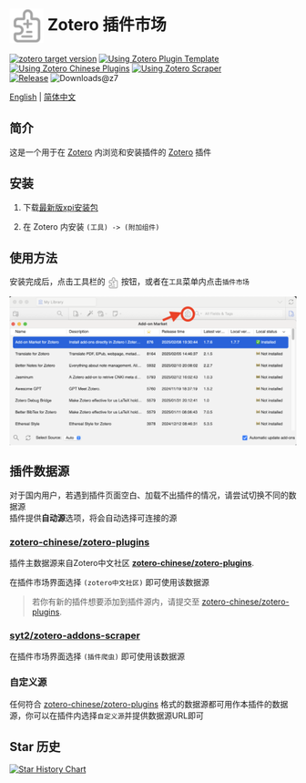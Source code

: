 # <img align="center" src="../addon/content/icons/favicon.svg" width=60/> Zotero 插件市场

[![zotero target version](https://img.shields.io/badge/Zotero-7-green?style=flat-square&logo=zotero&logoColor=CC2936)](https://www.zotero.org)
[![Using Zotero Plugin Template](https://img.shields.io/badge/Using-Zotero%20Plugin%20Template-blue?style=flat-square&logo=github)](https://github.com/windingwind/zotero-plugin-template)
[![Using Zotero Chinese Plugins](https://img.shields.io/badge/Using-Zotero%20Chinese%20Plugins-blue?style=flat-square&logo=github)](https://github.com/zotero-chinese/zotero-plugins)
[![Using Zotero Scraper](https://img.shields.io/badge/Using-Zotero%20Addons%20Scraper-blue?style=flat-square&logo=github)](https://github.com/syt2/zotero-addons-scraper)  
[![Release](https://img.shields.io/github/v/release/syt2/zotero-addons?style=flat-square&logo=github&color=red)](https://github.com/syt2/zotero-addons/releases/latest)
![Downloads@z7](https://img.shields.io/github/downloads/syt2/zotero-addons/latest/total?style=flat-square&logo=github&label=downloads@z7)

[English](../README.md) | [简体中文](README-CN.md)

## 简介

这是一个用于在 [Zotero](https://www.zotero.org) 内浏览和安装插件的 [Zotero](https://www.zotero.org) 插件

## 安装

1. 下载[最新版xpi安装包](https://github.com/syt2/zotero-addons/releases/latest/download/zotero-addons.xpi)

2. 在 Zotero 内安装 `(工具) -> (附加组件)`

## 使用方法

安装完成后，点击工具栏的 <img align="center" src="../addon/content/icons/favicon.svg" width=20/> 按钮，或者在`工具`菜单内点击`插件市场`

<img align="center" src="screenshot.png" width=600/>

## 插件数据源

对于国内用户，若遇到插件页面空白、加载不出插件的情况，请尝试切换不同的数据源  
插件提供**自动源**选项，将会自动选择可连接的源

### [zotero-chinese/zotero-plugins](https://github.com/zotero-chinese/zotero-plugins)

插件主数据源来自Zotero中文社区 **[zotero-chinese/zotero-plugins](https://github.com/zotero-chinese/zotero-plugins)**.

在插件市场界面选择 `(zotero中文社区)` 即可使用该数据源

> 若你有新的插件想要添加到插件源内，请提交至 [zotero-chinese/zotero-plugins](https://github.com/zotero-chinese/zotero-plugins).

### [syt2/zotero-addons-scraper](https://github.com/syt2/zotero-addons-scraper)

在插件市场界面选择 `(插件爬虫)` 即可使用该数据源

### 自定义源

任何符合 [zotero-chinese/zotero-plugins](https://github.com/zotero-chinese/zotero-plugins) 格式的数据源都可用作本插件的数据源，你可以在插件内选择`自定义源`并提供数据源URL即可

## Star 历史

<a href="https://star-history.com/#syt2/zotero-addons&Timeline">
  <picture>
    <source media="(prefers-color-scheme: dark)" srcset="https://api.star-history.com/svg?repos=syt2/zotero-addons&type=Timeline&theme=dark" />
    <source media="(prefers-color-scheme: light)" srcset="https://api.star-history.com/svg?repos=syt2/zotero-addons&type=Timeline" />
    <img alt="Star History Chart" src="https://api.star-history.com/svg?repos=syt2/zotero-addons&type=Timeline" />
  </picture>
</a>
